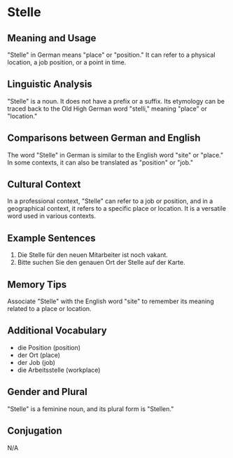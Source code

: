 # Stelle
## Meaning and Usage
"Stelle" in German means "place" or "position." It can refer to a physical location, a job position, or a point in time.
## Linguistic Analysis
"Stelle" is a noun. It does not have a prefix or a suffix. Its etymology can be traced back to the Old High German word "stelli," meaning "place" or "location."
## Comparisons between German and English
The word "Stelle" in German is similar to the English word "site" or "place." In some contexts, it can also be translated as "position" or "job."
## Cultural Context
In a professional context, "Stelle" can refer to a job or position, and in a geographical context, it refers to a specific place or location. It is a versatile word used in various contexts.
## Example Sentences
1. Die Stelle für den neuen Mitarbeiter ist noch vakant.
2. Bitte suchen Sie den genauen Ort der Stelle auf der Karte.
## Memory Tips
Associate "Stelle" with the English word "site" to remember its meaning related to a place or location.
## Additional Vocabulary
- die Position (position)
- der Ort (place)
- der Job (job)
- die Arbeitsstelle (workplace)
## Gender and Plural
"Stelle" is a feminine noun, and its plural form is "Stellen."
## Conjugation
N/A